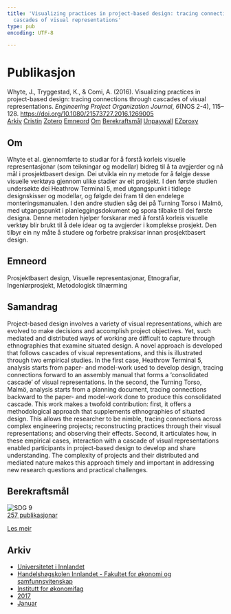 ```yaml
---
title: 'Visualizing practices in project-based design: tracing connections through
  cascades of visual representations'
type: pub
encoding: UTF-8

---
```

<h1>Publikasjon</h1>
<article id="csl-bib-container-42KGVZFQ" class="csl-bib-container">
  <div class="csl-bib-body"> <div class="csl-entry">Whyte, J., Tryggestad, K., &#38; Comi, A. (2016). Visualizing practices in project-based design: tracing connections through cascades of visual representations. <i>Engineering Project Organization Journal</i>, <i>6</i>(NOS 2-4), 115–128. <a href="https://doi.org/10.1080/21573727.2016.1269005">https://doi.org/10.1080/21573727.2016.1269005</a></div> </div>
  <div class="csl-bib-buttons">
    <a href="#taxonomy-article-42KGVZFQ" alt="archive" class="csl-bib-button">Arkiv</a>
    <a href="https://app.cristin.no/results/show.jsf?id=1442767" alt="Cristin" class="csl-bib-button">Cristin</a>
    <a href="http://zotero.org/groups/5881554/items/42KGVZFQ" alt="Zotero" class="csl-bib-button">Zotero</a>
    <a href="#keywords-article-42KGVZFQ" alt="keywords" class="csl-bib-button">Emneord</a>
    <a href="#about-article-42KGVZFQ" alt="about_pub" class="csl-bib-button">Om</a>
    <a href="#sdg-article-42KGVZFQ" alt="sdg" class="csl-bib-button">Berekraftsmål</a>
    <a href="https://www.tandfonline.com/doi/pdf/10.1080/21573727.2016.1269005?needAccess=true" alt="Unpaywall" class="csl-bib-button">Unpaywall</a>
    <a href="https://www.tandfonline.com/doi/pdf/10.1080/21573727.2016.1269005?needAccess=true" alt="EZproxy" class="csl-bib-button">EZproxy</a>
  </div>
  <div id="csl-bib-meta-container-42KGVZFQ"></div>
</article>
<div id="csl-bib-meta-42KGVZFQ" class="csl-bib-meta">
  <article id="about-article-42KGVZFQ" class="about_pub-article">
    <h1>Om</h1>
    Whyte et al. gjennomførte to studiar for å forstå korleis visuelle representasjonar (som teikningar og modellar) bidreg til å ta avgjerder og nå mål i prosjektbasert design. Dei utvikla ein ny metode for å følgje desse visuelle verktøya gjennom ulike stadier av eit prosjekt. I den første studien undersøkte dei Heathrow Terminal 5, med utgangspunkt i tidlege designskisser og modellar, og følgde dei fram til den endelege monteringsmanualen. I den andre studien såg dei på Turning Torso i Malmö, med utgangspunkt i planleggingsdokument og spora tilbake til dei første designa. Denne metoden hjelper forskarar med å forstå korleis visuelle verktøy blir brukt til å dele idear og ta avgjerder i komplekse prosjekt. Den tilbyr ein ny måte å studere og forbetre praksisar innan prosjektbasert design.
  </article>
  <article id="keywords-article-42KGVZFQ" class="keywords-article">
    <h1>Emneord</h1>
    Prosjektbasert design, Visuelle representasjonar, Etnografiar, Ingeniørprosjekt, Metodologisk tilnærming
  </article>
  <article id="abstract-article-42KGVZFQ" class="abstract-article">
    <h1>Samandrag</h1>
    Project-based design involves a variety of visual representations, which are evolved to make decisions and accomplish project objectives. Yet, such mediated and distributed ways of working are difficult to capture through ethnographies that examine situated design. A novel approach is developed that follows cascades of visual representations, and this is illustrated through two empirical studies. In the first case, Heathrow Terminal 5, analysis starts from paper- and model-work used to develop design, tracing connections forward to an assembly manual that forms a ‘consolidated cascade’ of visual representations. In the second, the Turning Torso, Malmö, analysis starts from a planning document, tracing connections backward to the paper- and model-work done to produce this consolidated cascade. This work makes a twofold contribution: first, it offers a methodological approach that supplements ethnographies of situated design. This allows the researcher to be nimble, tracing connections across complex engineering projects; reconstructing practices through their visual representations; and observing their effects. Second, it articulates how, in these empirical cases, interaction with a cascade of visual representations enabled participants in project-based design to develop and share understanding. The complexity of projects and their distributed and mediated nature makes this approach timely and important in addressing new research questions and practical challenges.
  </article>
  <article id="sdg-article-42KGVZFQ" class="sdg-article">
    <h1>Berekraftsmål</h1>
    <div class="sdg-container"><div id="sdg9" class="sdg">
        <img src="{{< params subfolder >}}images/sdg/sdg09_nn.png" class="image" alt="SDG 9">
        <div class="sdg-overlay">
          <a href="{{< params subfolder >}}nn/archive/?sdg=9#archive" class="sdg-publication-count"><span>257</span> publikasjonar</a>
          <p><a href="https://fn.no/om-fn/fns-baerekraftsmaal/industri-innovasjon-og-infrastruktur?lang=nno-NO" class="sdg-read-more">Les meir</a></p>
        </div>
      </div></div>
  </article>
  <article id="taxonomy-article-42KGVZFQ" class="taxonomy-article">
    <h1>Arkiv</h1>
    <ul>
      <li><a href="{{< params subfolder >}}nn/archive/?key=3DCRN523">Universitetet i Innlandet</a></li>
      <li><a href="{{< params subfolder >}}nn/archive/?key=DU8Q9LN9">Handelshøgskolen Innlandet - Fakultet for økonomi og samfunnsvitenskap</a></li>
      <li><a href="{{< params subfolder >}}nn/archive/?key=3IQA89I8">Institutt for økonomifag</a></li>
      <li><a href="{{< params subfolder >}}nn/archive/?key=XK3XPH22">2017</a></li>
      <li><a href="{{< params subfolder >}}nn/archive/?key=JBSKVDH6">Januar</a></li>
    </ul>
  </article>
</div>

